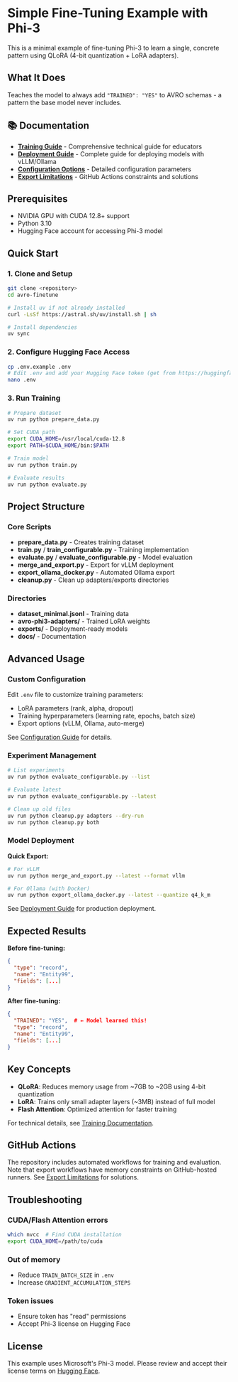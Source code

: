 # Simple Fine-Tuning Example with Phi-3

This is a minimal example of fine-tuning Phi-3 to learn a single, concrete pattern using QLoRA (4-bit quantization + LoRA adapters).

## What It Does

Teaches the model to always add `"TRAINED": "YES"` to AVRO schemas - a pattern the base model never includes.

## 📚 Documentation

- **[Training Guide](docs/TRAIN_DOCUMENTATION.md)** - Comprehensive technical guide for educators
- **[Deployment Guide](docs/DEPLOYMENT.md)** - Complete guide for deploying models with vLLM/Ollama
- **[Configuration Options](docs/FEATURE_CONFIG.md)** - Detailed configuration parameters
- **[Export Limitations](docs/EXPORT_LIMITATIONS.md)** - GitHub Actions constraints and solutions

## Prerequisites

- NVIDIA GPU with CUDA 12.8+ support
- Python 3.10
- Hugging Face account for accessing Phi-3 model

## Quick Start

### 1. Clone and Setup

```bash
git clone <repository>
cd avro-finetune

# Install uv if not already installed
curl -LsSf https://astral.sh/uv/install.sh | sh

# Install dependencies
uv sync
```

### 2. Configure Hugging Face Access

```bash
cp .env.example .env
# Edit .env and add your Hugging Face token (get from https://huggingface.co/settings/tokens)
nano .env
```

### 3. Run Training

```bash
# Prepare dataset
uv run python prepare_data.py

# Set CUDA path
export CUDA_HOME=/usr/local/cuda-12.8
export PATH=$CUDA_HOME/bin:$PATH

# Train model
uv run python train.py

# Evaluate results
uv run python evaluate.py
```

## Project Structure

### Core Scripts
- **prepare_data.py** - Creates training dataset
- **train.py** / **train_configurable.py** - Training implementation
- **evaluate.py** / **evaluate_configurable.py** - Model evaluation
- **merge_and_export.py** - Export for vLLM deployment
- **export_ollama_docker.py** - Automated Ollama export
- **cleanup.py** - Clean up adapters/exports directories

### Directories
- **dataset_minimal.jsonl** - Training data
- **avro-phi3-adapters/** - Trained LoRA weights
- **exports/** - Deployment-ready models
- **docs/** - Documentation

## Advanced Usage

### Custom Configuration

Edit `.env` file to customize training parameters:
- LoRA parameters (rank, alpha, dropout)
- Training hyperparameters (learning rate, epochs, batch size)
- Export options (vLLM, Ollama, auto-merge)

See [Configuration Guide](docs/FEATURE_CONFIG.md) for details.

### Experiment Management

```bash
# List experiments
uv run python evaluate_configurable.py --list

# Evaluate latest
uv run python evaluate_configurable.py --latest

# Clean up old files
uv run python cleanup.py adapters --dry-run
uv run python cleanup.py both
```

### Model Deployment

**Quick Export:**
```bash
# For vLLM
uv run python merge_and_export.py --latest --format vllm

# For Ollama (with Docker)
uv run python export_ollama_docker.py --latest --quantize q4_k_m
```

See [Deployment Guide](docs/DEPLOYMENT.md) for production deployment.

## Expected Results

**Before fine-tuning:**
```json
{
  "type": "record",
  "name": "Entity99",
  "fields": [...]
}
```

**After fine-tuning:**
```json
{
  "TRAINED": "YES",  # ← Model learned this!
  "type": "record",
  "name": "Entity99",
  "fields": [...]
}
```

## Key Concepts

- **QLoRA**: Reduces memory usage from ~7GB to ~2GB using 4-bit quantization
- **LoRA**: Trains only small adapter layers (~3MB) instead of full model
- **Flash Attention**: Optimized attention for faster training

For technical details, see [Training Documentation](docs/TRAIN_DOCUMENTATION.md).

## GitHub Actions

The repository includes automated workflows for training and evaluation. Note that export workflows have memory constraints on GitHub-hosted runners. See [Export Limitations](docs/EXPORT_LIMITATIONS.md) for solutions.

## Troubleshooting

### CUDA/Flash Attention errors
```bash
which nvcc  # Find CUDA installation
export CUDA_HOME=/path/to/cuda
```

### Out of memory
- Reduce `TRAIN_BATCH_SIZE` in `.env`
- Increase `GRADIENT_ACCUMULATION_STEPS`

### Token issues
- Ensure token has "read" permissions
- Accept Phi-3 license on Hugging Face

## License

This example uses Microsoft's Phi-3 model. Please review and accept their license terms on [Hugging Face](https://huggingface.co/microsoft/Phi-3-mini-4k-instruct).
